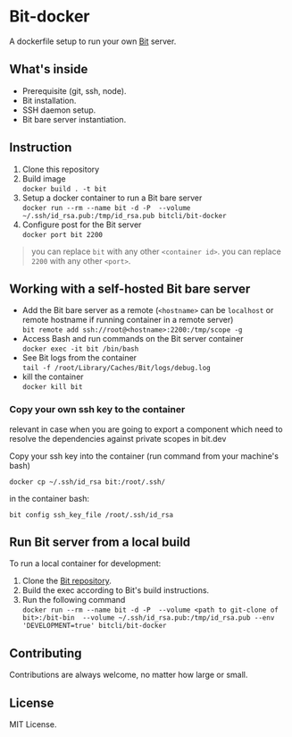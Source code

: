 # Bit-docker

A dockerfile setup to run your own [Bit](https://www.github.com/teambit/bit) server.

## What's inside

- Prerequisite (git, ssh, node).
- Bit installation.
- SSH daemon setup.
- Bit bare server instantiation.

## Instruction

1. Clone this repository
1. Build image  
    `docker build . -t bit`
1. Setup a docker container to run a Bit bare server  
    `docker run --rm --name bit -d -P  --volume ~/.ssh/id_rsa.pub:/tmp/id_rsa.pub bitcli/bit-docker`
1. Configure post for the Bit server  
    `docker port bit 2200`

> you can replace `bit` with any other `<container id>`.
> you can replace `2200` with any other `<port>`.

## Working with a self-hosted Bit bare server

- Add the Bit bare server as a remote (`<hostname>` can be `localhost` or remote hostname if running container in a remote server)  
    `bit remote add ssh://root@<hostname>:2200:/tmp/scope -g`
- Access Bash and run commands on the Bit server container  
    `docker exec -it bit /bin/bash`
- See Bit logs from the container  
    `tail -f /root/Library/Caches/Bit/logs/debug.log`
- kill the container  
    `docker kill bit`

### Copy your own ssh key to the container

relevant in case when you are going to export a component which need to resolve the dependencies against private scopes in bit.dev

Copy your ssh key into the container (run command from your machine's bash)

`docker cp ~/.ssh/id_rsa bit:/root/.ssh/`

in the container bash:

`bit config ssh_key_file /root/.ssh/id_rsa`

## Run Bit server from a local build

To run a local container for development:

1. Clone the [Bit repository](https://www.github.com/teambit/bit).
1. Build the exec according to Bit's build instructions.
1. Run the following command  
    `docker run --rm --name bit -d -P  --volume <path to git-clone of bit>:/bit-bin  --volume ~/.ssh/id_rsa.pub:/tmp/id_rsa.pub --env 'DEVELOPMENT=true' bitcli/bit-docker`

## Contributing

Contributions are always welcome, no matter how large or small.

## License

MIT License.
